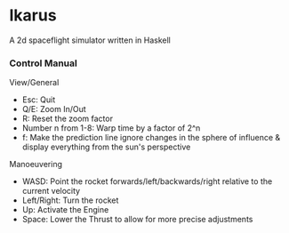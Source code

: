 # Ikarus
A 2d spaceflight simulator written in Haskell

### Control Manual
View/General

 - Esc: Quit
 - Q/E: Zoom In/Out
 - R: Reset the zoom factor
 - Number n from 1-8: Warp time by a factor of 2^n
 - f: Make the prediction line ignore changes in the sphere of influence & display everything from the sun's perspective

Manoeuvering

 - WASD: Point the rocket forwards/left/backwards/right relative to the current velocity
 - Left/Right: Turn the rocket
 - Up: Activate the Engine
 - Space: Lower the Thrust to allow for more precise adjustments
